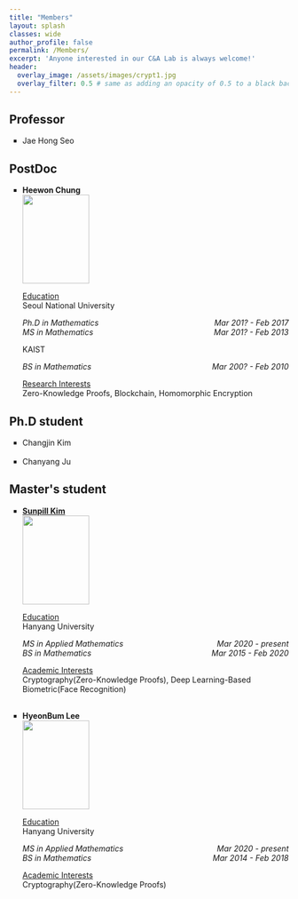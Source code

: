 ```yaml
---
title: "Members"
layout: splash
classes: wide
author_profile: false
permalink: /Members/
excerpt: 'Anyone interested in our C&A Lab is always welcome!'
header:
  overlay_image: /assets/images/crypt1.jpg
  overlay_filter: 0.5 # same as adding an opacity of 0.5 to a black background
---
```


## Professor

<ul type="square">
<li>Jae Hong Seo</li>
</ul>

## PostDoc

<ul type="square">
    <li><p style="text-align:left;"><b sytle="font-size:120%;">Heewon Chung</b>
    <br>
    <img src="{{ site.url }}{{ site.baseurl }}/assets/images/Heewon.jpg" alt="" height="160" width="120">
    </p>
    <u>Education</u>
    <br>
    Seoul National University
    <br>
    <i><p style="text-align:left;">Ph.D in Mathematics<span style="float:right;">Mar 201? - Feb 2017</span><br>
        <span style="text-align:left;">MS in Mathematics</span><span style="float:right;"> Mar 201? - Feb 2013</span></p></i>
    KAIST
    <br>
    <i><p style="text-align:left;">BS in Mathematics<span style="float:right;"> Mar 200? - Feb 2010</span></p></i>
    <u>Research Interests</u>
    <br>
    Zero-Knowledge Proofs, Blockchain, Homomorphic Encryption
    </li>
</ul>

## Ph.D student

<ul type="square">
<li>Changjin Kim</li>
<br>
<li>Chanyang Ju</li>
</ul>

## Master's student

<ul type="square">
    <li><p style="text-align:left;"><A href="https://sunpill.github.io"><b sytle="font-size:120%;">Sunpill Kim</b></A>
    <br>
    <img src="{{ site.url }}{{ site.baseurl }}/assets/images/Sunpill.jpg" alt="" height="160" width="120">
    </p>
    <u>Education</u>
    <br>
    Hanyang University
    <br>
    <i><p style="text-align:left;">MS in Applied Mathematics<span style="float:right;">Mar 2020 - present</span><br>
        <span style="text-align:left;">BS in Mathematics</span><span style="float:right;"> Mar 2015 - Feb 2020</span></p></i>
    <u>Academic Interests</u>
    <br>
    Cryptography(Zero-Knowledge Proofs), Deep Learning-Based Biometric(Face Recognition)
</li>   
<br>
    <li><p style="text-align:left;"><b sytle="font-size:120%;">HyeonBum Lee</b>
    <br>
    <img src="{{ site.url }}{{ site.baseurl }}/assets/images/Hyeonbum.jpg" alt="" height="160" width="120">
    </p>
    <u>Education</u>
    <br>
    Hanyang University
    <br>
    <i><p style="text-align:left;">MS in Applied Mathematics<span style="float:right;">Mar 2020 - present</span><br>
        <span style="text-align:left;">BS in Mathematics</span><span style="float:right;"> Mar 2014 - Feb 2018</span></p></i>
    <u>Academic Interests</u>
    <br>
    Cryptography(Zero-Knowledge Proofs)
    </li>
</ul>